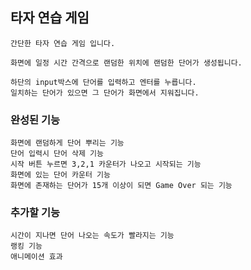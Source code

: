 ## 타자 연습 게임

    간단한 타자 연습 게임 입니다.

    화면에 일정 시간 간격으로 랜덤한 위치에 랜덤한 단어가 생성됩니다.

    하단의 input박스에 단어를 입력하고 엔터를 누릅니다.
    일치하는 단어가 있으면 그 단어가 화면에서 지워집니다.

### 완성된 기능

    화면에 랜덤하게 단어 뿌리는 기능
    단어 입력시 단어 삭제 기능
    시작 버튼 누르면 3,2,1 카운터가 나오고 시작되는 기능
    화면에 있는 단어 카운터 기능
    화면에 존재하는 단어가 15개 이상이 되면 Game Over 되는 기능

### 추가할 기능

    시간이 지나면 단어 나오는 속도가 빨라지는 기능
    랭킹 기능
    애니메이션 효과
